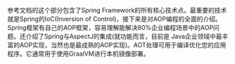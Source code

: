 参考文档的这个部分包含了Spring Framework的所有核心技术点。最重要的技术就是Spring的IoC(Inversion of Control)，接下来是对AOP编程的全面的介绍。Spring框架有自己的AOP框架，容易理解能解决80%企业编程场景中的AOP问题。还介绍了Spring与AspectJ的集成(就功能而言，目前是 Java企业领域中最丰富的AOP实现，当然也是最成熟的AOP实现)。AOT处理可用于编译优化您的应用程序。它通常用于使用GraalVM进行本机镜像部署。